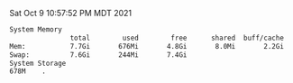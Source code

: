 Sat Oct  9 10:57:52 PM MDT 2021
```bash
System Memory
               total        used        free      shared  buff/cache   available
Mem:           7.7Gi       676Mi       4.8Gi       8.0Mi       2.2Gi       6.7Gi
Swap:          7.6Gi       244Mi       7.4Gi
System Storage
678M	.
```
```bash
